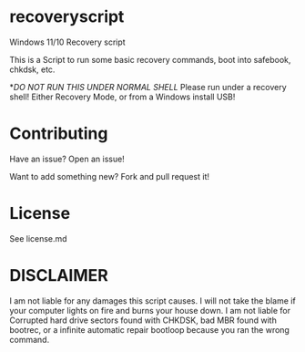 # recoveryscript
Windows 11/10 Recovery script

This is a Script to run some basic recovery commands, boot into safebook, chkdsk, etc.

**DO NOT RUN THIS UNDER NORMAL SHELL*
Please run under a recovery shell! Either Recovery Mode, or from a Windows install USB!

# Contributing
Have an issue?
Open an issue!

Want to add something new?
Fork and pull request it!

# License
See license.md

# DISCLAIMER
I am not liable for any damages this script causes. I will not take the blame if your computer lights on fire and burns your house down. I am not liable for Corrupted hard drive sectors found with CHKDSK, bad MBR found with bootrec, or a infinite automatic repair bootloop because you ran the wrong command.
